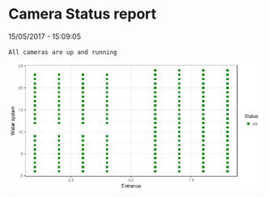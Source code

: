 Camera Status report
================
15/05/2017 - 15:09:05

    All cameras are up and running

![](camreport_files/figure-markdown_github/unnamed-chunk-2-1.png)
